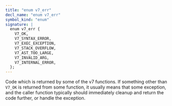 ```yaml
---
title: "enum v7_err"
decl_name: "enum v7_err"
symbol_kind: "enum"
signature: |
  enum v7_err {
    V7_OK,
    V7_SYNTAX_ERROR,
    V7_EXEC_EXCEPTION,
    V7_STACK_OVERFLOW,
    V7_AST_TOO_LARGE,
    V7_INVALID_ARG,
    V7_INTERNAL_ERROR,
  };
---
```


Code which is returned by some of the v7 functions. If something other than
`V7_OK` is returned from some function, it usually means that some
exception, and the caller function typically should immediately cleanup and
return the code further, or handle the exception. 

